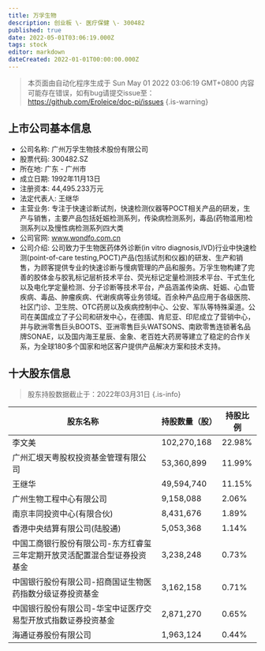 ```yaml
---
title: 万孚生物
description: 创业板 \- 医疗保健 \- 300482
published: true
date: 2022-05-01T03:06:19.000Z
tags: stock
editor: markdown
dateCreated: 2022-01-01T00:00:00.000Z
---
```


> 本页面由自动化程序生成于 Sun May 01 2022 03:06:19 GMT+0800
> 内容可能存在错误，如有bug请提交issue至：https://github.com/Eroleice/doc-pi/issues
{.is-warning}

## 上市公司基本信息
- 公司名称: 广州万孚生物技术股份有限公司
- 股票代码: 300482.SZ
- 所在地: 广东 - 广州市
- 成立日期: 1992年11月13日
- 注册资本: 44,495.233万元
- 法定代表人: 王继华
- 主营业务: 专注于快速诊断试剂，快速检测仪器等POCT相关产品的研发，生产与销售，主要产品包括妊娠检测系列，传染病检测系列，毒品(药物滥用)检测系列以及慢性病检测系列四大类
- 公司官网: www.wondfo.com.cn
- 公司介绍: 公司致力于生物医药体外诊断(in vitro diagnosis,IVD)行业中快速检测(point-of-care testing,POCT)产品(包括试剂和仪器)的研发、生产和销售，为顾客提供专业的快速诊断与慢病管理的产品和服务。万孚生物构建了完善的胶体金与胶乳标记层析技术平台、荧光标记定量检测技术平台、干式生化以及电化学定量检测、分子诊断等技术平台，产品涵盖传染病、妊娠、心血管疾病、毒品、肿瘤疾病、代谢疾病等业务领域。百余种产品应用于各级医院、社区门诊、卫生院、OTC药房以及疾病控制中心、公安、军队等特殊渠道。公司在美国成立了子公司和研发中心，在德国、肯尼亚、印尼成立了营销中心，并与欧洲零售巨头BOOTS、亚洲零售巨头WATSONS、南欧零售连锁著名品牌SONAE，以及国内海王星辰、金象、老百姓大药房等建立了稳定的合作关系，为全球180多个国家和地区客户提供产品解决方案和技术支持。


## 十大股东信息
> 股东持股数据截止于：2022年03月31日
{.is-info}

| 股东名称 | 持股数量（股） | 持股比例 |
| --- | --- | --- |
| 李文美 | 102,270,168 | 22.98% |
| 广州汇垠天粤股权投资基金管理有限公司 | 53,360,899 | 11.99% |
| 王继华 | 49,594,740 | 11.15% |
| 广州生物工程中心有限公司 | 9,158,088 | 2.06% |
| 南京丰同投资中心(有限合伙) | 8,431,676 | 1.89% |
| 香港中央结算有限公司(陆股通) | 5,053,368 | 1.14% |
| 中国工商银行股份有限公司-东方红睿玺三年定期开放灵活配置混合型证券投资基金 | 3,238,248 | 0.73% |
| 中国银行股份有限公司-招商国证生物医药指数分级证券投资基金 | 3,162,158 | 0.71% |
| 中国银行股份有限公司-华宝中证医疗交易型开放式指数证券投资基金 | 2,871,270 | 0.65% |
| 海通证券股份有限公司 | 1,963,124 | 0.44% |




